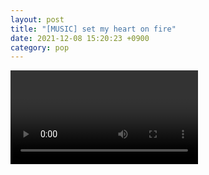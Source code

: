 ```yaml
---
layout: post
title: "[MUSIC] set my heart on fire"
date: 2021-12-08 15:20:23 +0900
category: pop
---
```


<div class="video-container">
    <video id="player" class="video-js vjs-default-skin vjs-big-play-centered" data-json="/public/json/pop/Boy.json"></video>
</div>

```
```